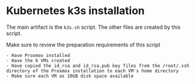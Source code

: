 # Kubernetes k3s installation
The main artifact is the `k3s.sh` script. The other files are created by this script.

Make sure to review the preparation requirements of this script

    - Have Proxmox installed
    - Have the 6 VMs created
    - Have copied the id_rsa and id_rsa.pub key files from the /root/.ssh directory of the Proxmox installation to each VM's home directory
    - Make sure each VM as 10GB disk space available
